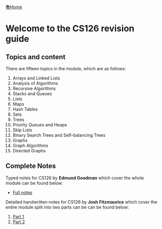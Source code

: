 <flex style="display:flex; justify-content:space-between;">
<a href="../index.html">📚Home</a>
</flex>

# Welcome to the CS126 revision guide



## Topics and content

There are fifteen topics in the module, which are as follows:

1. Arrays and Linked Lists
2. Analysis of Algorithms
3. Recursive Algorithms
4. Stacks and Queues
5. Lists
6. Maps
7. Hash Tables
8. Sets
9. Trees
10. Priority Queues and Heaps
11. Skip Lists
12. Binary Search Trees and Self-balancing Trees
13. Graphs
14. Graph Algorithms
15. Directed Graphs



## Complete Notes

Typed notes for CS126 by **Edmund Goodman** which cover the whole module can be found below:
- [Full notes](./cribSheet.html)

Detailed handwritten notes for CS126 by **Josh Fitzmaurice** which cover the entire module split into two parts can be can be found below:

1. [Part 1](./cs126-notes-1.pdf)
2. [Part 2](./cs126-notes-2.pdf)
